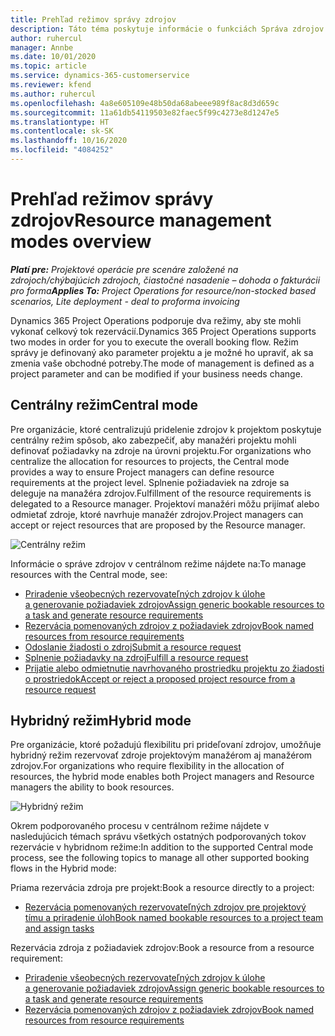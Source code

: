 ```yaml
---
title: Prehľad režimov správy zdrojov
description: Táto téma poskytuje informácie o funkciách Správa zdrojov v Dynamics 365 Project Operations.
author: ruhercul
manager: Annbe
ms.date: 10/01/2020
ms.topic: article
ms.service: dynamics-365-customerservice
ms.reviewer: kfend
ms.author: ruhercul
ms.openlocfilehash: 4a8e605109e48b50da68abeee989f8ac8d3d659c
ms.sourcegitcommit: 11a61db54119503e82faec5f99c4273e8d1247e5
ms.translationtype: HT
ms.contentlocale: sk-SK
ms.lasthandoff: 10/16/2020
ms.locfileid: "4084252"
---
```

# <a name="resource-management-modes-overview"></a><span data-ttu-id="b2005-103">Prehľad režimov správy zdrojov</span><span class="sxs-lookup"><span data-stu-id="b2005-103">Resource management modes overview</span></span>

<span data-ttu-id="b2005-104">_**Platí pre:** Projektové operácie pre scenáre založené na zdrojoch/chýbajúcich zdrojoch, čiastočné nasadenie – dohoda o fakturácii pro forma_</span><span class="sxs-lookup"><span data-stu-id="b2005-104">_**Applies To:** Project Operations for resource/non-stocked based scenarios, Lite deployment - deal to proforma invoicing_</span></span>


<span data-ttu-id="b2005-105">Dynamics 365 Project Operations podporuje dva režimy, aby ste mohli vykonať celkový tok rezervácií.</span><span class="sxs-lookup"><span data-stu-id="b2005-105">Dynamics 365 Project Operations supports two modes in order for you to execute the overall booking flow.</span></span> <span data-ttu-id="b2005-106">Režim správy je definovaný ako parameter projektu a je možné ho upraviť, ak sa zmenia vaše obchodné potreby.</span><span class="sxs-lookup"><span data-stu-id="b2005-106">The mode of management is defined as a project parameter and can be modified if your business needs change.</span></span>    

## <a name="central-mode"></a><span data-ttu-id="b2005-107">Centrálny režim</span><span class="sxs-lookup"><span data-stu-id="b2005-107">Central mode</span></span>
<span data-ttu-id="b2005-108">Pre organizácie, ktoré centralizujú pridelenie zdrojov k projektom poskytuje centrálny režim spôsob, ako zabezpečiť, aby manažéri projektu mohli definovať požiadavky na zdroje na úrovni projektu.</span><span class="sxs-lookup"><span data-stu-id="b2005-108">For organizations who centralize the allocation for resources to projects, the Central mode provides a way to ensure Project managers can define resource requirements at the project level.</span></span> <span data-ttu-id="b2005-109">Splnenie požiadaviek na zdroje sa deleguje na manažéra zdrojov.</span><span class="sxs-lookup"><span data-stu-id="b2005-109">Fulfillment of the resource requirements is delegated to a Resource manager.</span></span> <span data-ttu-id="b2005-110">Projektoví manažéri môžu prijímať alebo odmietať zdroje, ktoré navrhuje manažér zdrojov.</span><span class="sxs-lookup"><span data-stu-id="b2005-110">Project managers can accept or reject resources that are proposed by the Resource manager.</span></span>

![Centrálny režim](./media/resource-management-central.png)

<span data-ttu-id="b2005-112">Informácie o správe zdrojov v centrálnom režime nájdete na:</span><span class="sxs-lookup"><span data-stu-id="b2005-112">To manage resources with the Central mode, see:</span></span>

- [<span data-ttu-id="b2005-113">Priradenie všeobecných rezervovateľných zdrojov k úlohe a generovanie požiadaviek zdrojov</span><span class="sxs-lookup"><span data-stu-id="b2005-113">Assign generic bookable resources to a task and generate resource requirements</span></span>](https://docs.microsoft.com/dynamics365/project-service/assign-generic-bookable-resource)
- [<span data-ttu-id="b2005-114">Rezervácia pomenovaných zdrojov z požiadaviek zdrojov</span><span class="sxs-lookup"><span data-stu-id="b2005-114">Book named resources from resource requirements</span></span>](https://docs.microsoft.com/dynamics365/project-service/book-named-resource)
- [<span data-ttu-id="b2005-115">Odoslanie žiadosti o zdroj</span><span class="sxs-lookup"><span data-stu-id="b2005-115">Submit a resource request</span></span>](https://docs.microsoft.com/dynamics365/project-service/submit-resource-request)
- [<span data-ttu-id="b2005-116">Splnenie požiadavky na zdroj</span><span class="sxs-lookup"><span data-stu-id="b2005-116">Fulfill a resource request</span></span>](https://docs.microsoft.com/dynamics365/project-service/resource-management-fulfill-requests)
- [<span data-ttu-id="b2005-117">Prijatie alebo odmietnutie navrhovaného prostriedku projektu zo žiadosti o prostriedok</span><span class="sxs-lookup"><span data-stu-id="b2005-117">Accept or reject a proposed project resource from a resource request</span></span>](https://docs.microsoft.com/dynamics365/project-service/accept-reject-proposed-resource)

## <a name="hybrid-mode"></a><span data-ttu-id="b2005-118">Hybridný režim</span><span class="sxs-lookup"><span data-stu-id="b2005-118">Hybrid mode</span></span>
<span data-ttu-id="b2005-119">Pre organizácie, ktoré požadujú flexibilitu pri prideľovaní zdrojov, umožňuje hybridný režim rezervovať zdroje projektovým manažérom aj manažérom zdrojov.</span><span class="sxs-lookup"><span data-stu-id="b2005-119">For organizations who require flexibility in the allocation of resources, the hybrid mode enables both Project managers and Resource managers the ability to book resources.</span></span>

![Hybridný režim](./media/resource-management-hybrid.png)

<span data-ttu-id="b2005-121">Okrem podporovaného procesu v centrálnom režime nájdete v nasledujúcich témach správu všetkých ostatných podporovaných tokov rezervácie v hybridnom režime:</span><span class="sxs-lookup"><span data-stu-id="b2005-121">In addition to the supported Central mode process, see the following topics to manage all other supported booking flows in the Hybrid mode:</span></span>

<span data-ttu-id="b2005-122">Priama rezervácia zdroja pre projekt:</span><span class="sxs-lookup"><span data-stu-id="b2005-122">Book a resource directly to a project:</span></span>
- [<span data-ttu-id="b2005-123">Rezervácia pomenovaných rezervovateľných zdrojov pre projektový tímu a priradenie úloh</span><span class="sxs-lookup"><span data-stu-id="b2005-123">Book named bookable resources to a project team and assign tasks</span></span>](https://docs.microsoft.com/dynamics365/project-service/assign-named-bookable-resource)

<span data-ttu-id="b2005-124">Rezervácia zdroja z požiadaviek zdrojov:</span><span class="sxs-lookup"><span data-stu-id="b2005-124">Book a resource from a resource requirement:</span></span>
- [<span data-ttu-id="b2005-125">Priradenie všeobecných rezervovateľných zdrojov k úlohe a generovanie požiadaviek zdrojov</span><span class="sxs-lookup"><span data-stu-id="b2005-125">Assign generic bookable resources to a task and generate resource requirements</span></span>](https://docs.microsoft.com/dynamics365/project-service/assign-generic-bookable-resource)
- [<span data-ttu-id="b2005-126">Rezervácia pomenovaných zdrojov z požiadaviek zdrojov</span><span class="sxs-lookup"><span data-stu-id="b2005-126">Book named resources from resource requirements</span></span>](https://docs.microsoft.com/dynamics365/project-service/book-named-resource)
